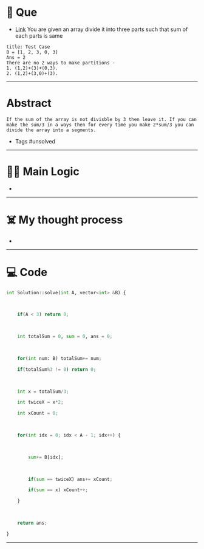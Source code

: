 # 🧩 Que
- [Link](https://www.interviewbit.com/problems/partitions/)
You are given an array divide it into three parts such that sum of each parts is same
```ad-question
title: Test Case
B = [1, 2, 3, 0, 3]
Ans = 2
There are no 2 ways to make partitions -
1. (1,2)+(3)+(0,3).
2. (1,2)+(3,0)+(3).
```

---
# Abstract
```ad-abstract
If the sum of the array is not divisble by 3 then leave it. If you can make the sum/3 in a ways then for every time you make 2*sum/3 you can divide the array into a segments.
```

- Tags #unsolved 
--- 
# 🕵️‍♂️ Main Logic
- 

---
# ☠️ My thought process
- 
---

# 💻 Code
```python
int Solution::solve(int A, vector<int> &B) {

    

    if(A < 3) return 0;

    

    int totalSum = 0, sum = 0, ans = 0;

    

    for(int num: B) totalSum+= num;

    if(totalSum%3 != 0) return 0;

    

    int x = totalSum/3;

    int twiceX = x*2;

    int xCount = 0;

    

    for(int idx = 0; idx < A - 1; idx++) {

        

        sum+= B[idx];

        

        if(sum == twiceX) ans+= xCount;

        if(sum == x) xCount++;

    }

    

    return ans;

}
```
---

